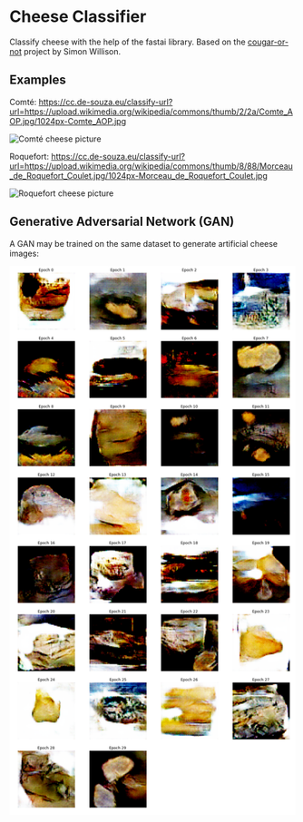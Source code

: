 # Cheese Classifier

Classify cheese with the help of the fastai library. Based on the [cougar-or-not](https://github.com/simonw/cougar-or-not) project by Simon Willison.


## Examples

Comté: https://cc.de-souza.eu/classify-url?url=https://upload.wikimedia.org/wikipedia/commons/thumb/2/2a/Comte_AOP.jpg/1024px-Comte_AOP.jpg

![Comté cheese picture](https://upload.wikimedia.org/wikipedia/commons/thumb/2/2a/Comte_AOP.jpg/1024px-Comte_AOP.jpg)

Roquefort: https://cc.de-souza.eu/classify-url?url=https://upload.wikimedia.org/wikipedia/commons/thumb/8/88/Morceau_de_Roquefort_Coulet.jpg/1024px-Morceau_de_Roquefort_Coulet.jpg

![Roquefort cheese picture](https://upload.wikimedia.org/wikipedia/commons/thumb/8/88/Morceau_de_Roquefort_Coulet.jpg/1024px-Morceau_de_Roquefort_Coulet.jpg)


## Generative Adversarial Network (GAN)

A GAN may be trained on the same dataset to generate artificial cheese images:

![GAN output images](gan.png)
